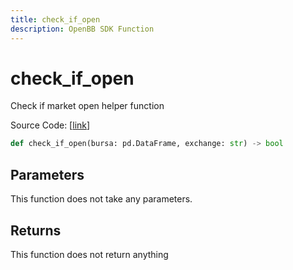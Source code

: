 ```yaml
---
title: check_if_open
description: OpenBB SDK Function
---
```


# check_if_open

Check if market open helper function

Source Code: [[link](https://github.com/OpenBB-finance/OpenBBTerminal/tree/main/openbb_terminal/stocks/tradinghours/bursa_model.py#L156)]

```python
def check_if_open(bursa: pd.DataFrame, exchange: str) -> bool
```
## Parameters

This function does not take any parameters.

## Returns

This function does not return anything

